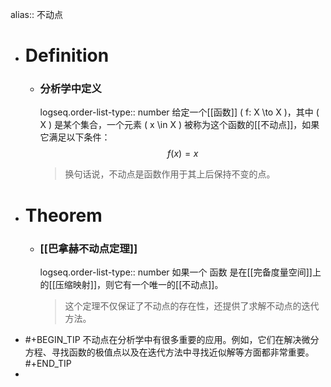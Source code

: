 alias:: 不动点

- # Definition
	- ### 分析学中定义
	  logseq.order-list-type:: number
	  给定一个[[函数]] \( f: X \to X \)，其中 \( X \) 是某个集合，一个元素 \( x \in X \) 被称为这个函数的[[不动点]]，如果它满足以下条件：
	  $$ f(x) = x $$
	  > 换句话说，不动点是函数作用于其上后保持不变的点。
- # Theorem
	- ### [[巴拿赫不动点定理]]
	  logseq.order-list-type:: number
	  如果一个 函数 是在[[完备度量空间]]上的[[压缩映射]]，则它有一个唯一的[[不动点]]。
	  >这个定理不仅保证了不动点的存在性，还提供了求解不动点的迭代方法。
- #+BEGIN_TIP
  不动点在分析学中有很多重要的应用。例如，它们在解决微分方程、寻找函数的极值点以及在迭代方法中寻找近似解等方面都非常重要。
  #+END_TIP
-